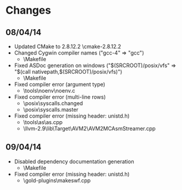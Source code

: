 Changes
=======

## 08/04/14 

* Updated CMake to 2.8.12.2
  \cmake-2.8.12.2
* Changed Cygwin compiler names ("gcc-4" => "gcc")
  * \Makefile
* Fixed ASDoc generation on windows ("$(SRCROOT)/posix/vfs" => "$(call nativepath,$(SRCROOT)/posix/vfs)")
  * \Makefile
* Fixed compiler error (argument type)
  * \tools\noenv\noenv.c
* Fixed compiler error (multi-line rows)
  * \posix\syscalls.changed
  * \posix\syscalls.master
* Fixed compiler error (missing header: unistd.h)
  * \tools\as\as.cpp
  * \llvm-2.9\lib\Target\AVM2\AVM2MCAsmStreamer.cpp
  
## 09/04/14

* Disabled dependency documentation generation
  * \Makefile
* Fixed compiler error (missing header: unistd.h)
  * \gold-plugins\makeswf.cpp
